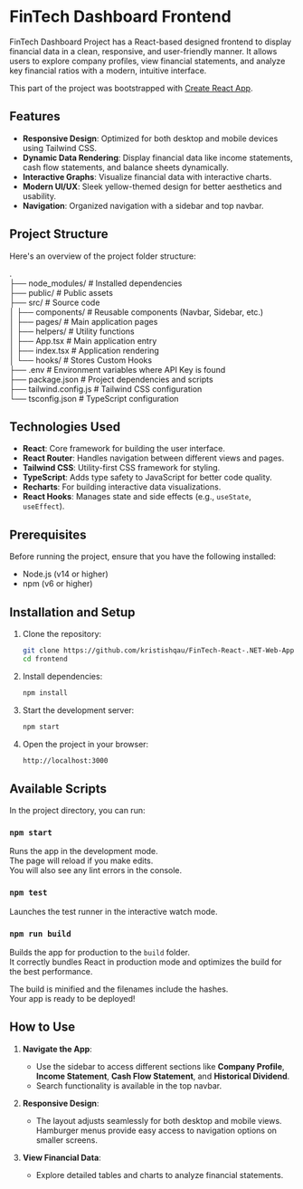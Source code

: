 # FinTech Dashboard Frontend

FinTech Dashboard Project has a React-based designed frontend to display financial data in a clean, responsive, and user-friendly manner. It allows users to explore company profiles, view financial statements, and analyze key financial ratios with a modern, intuitive interface.

This part of the project was bootstrapped with [Create React App](https://github.com/facebook/create-react-app).

## Features

- **Responsive Design**: Optimized for both desktop and mobile devices using Tailwind CSS.
- **Dynamic Data Rendering**: Display financial data like income statements, cash flow statements, and balance sheets dynamically.
- **Interactive Graphs**: Visualize financial data with interactive charts.
- **Modern UI/UX**: Sleek yellow-themed design for better aesthetics and usability.
- **Navigation**: Organized navigation with a sidebar and top navbar.

## Project Structure

Here's an overview of the project folder structure:

.\
├── node_modules/           # Installed dependencies\
├── public/                 # Public assets\
├── src/                    # Source code\
│   ├── components/         # Reusable components (Navbar, Sidebar, etc.)\
│   ├── pages/              # Main application pages\
│   ├── helpers/            # Utility functions\
│   ├── App.tsx             # Main application entry\
│   ├── index.tsx           # Application rendering\
│   └── hooks/              # Stores Custom Hooks\
├── .env                    # Environment variables where API Key is found\
├── package.json            # Project dependencies and scripts\
├── tailwind.config.js      # Tailwind CSS configuration\
└── tsconfig.json           # TypeScript configuration

## Technologies Used

- **React**: Core framework for building the user interface.
- **React Router**: Handles navigation between different views and pages.
- **Tailwind CSS**: Utility-first CSS framework for styling.
- **TypeScript**: Adds type safety to JavaScript for better code quality.
- **Recharts**: For building interactive data visualizations.
- **React Hooks**: Manages state and side effects (e.g., `useState`, `useEffect`).

## Prerequisites

Before running the project, ensure that you have the following installed:

- Node.js (v14 or higher)
- npm (v6 or higher)

## Installation and Setup

1. Clone the repository:

   ```bash
   git clone https://github.com/kristishqau/FinTech-React-.NET-Web-App.git
   cd frontend

2. Install dependencies:

   ```bash
   npm install

3. Start the development server:

   ```bash
   npm start

4. Open the project in your browser:

   ```bash
   http://localhost:3000

## Available Scripts

In the project directory, you can run:

### `npm start`

Runs the app in the development mode.\
The page will reload if you make edits.\
You will also see any lint errors in the console.

### `npm test`

Launches the test runner in the interactive watch mode.

### `npm run build`

Builds the app for production to the `build` folder.\
It correctly bundles React in production mode and optimizes the build for the best performance.

The build is minified and the filenames include the hashes.\
Your app is ready to be deployed!

## How to Use

1. **Navigate the App**:
    * Use the sidebar to access different sections like **Company Profile**, **Income Statement**, **Cash Flow Statement**, and **Historical Dividend**.
    * Search functionality is available in the top navbar.

2. **Responsive Design**:
    * The layout adjusts seamlessly for both desktop and mobile views. Hamburger menus provide easy access to navigation options on smaller screens.

3. **View Financial Data**:
    * Explore detailed tables and charts to analyze financial statements.

